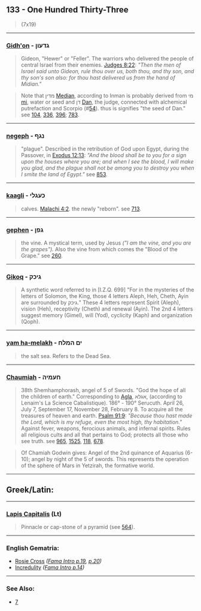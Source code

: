 ## 133 - One Hundred Thirty-Three
> (7x19)

---

### [Gidh'on](/keys/GDOVN) - גדעון
> Gideon, "Hewer" or "Feller". The warriors who delivered the people of central Israel from their enemies. [Judges 8:22](http://biblehub.com/judges/8-22.htm): *"Then the men of Israel said unto Gideon, rule thou over us, both thou, and thy son, and thy son's son also: for thou hast delivered us from the hand of Midian."*

> Note that מדין [Median](/keys/MDIN), according to Inman is probably derived from מי [mi](/keys/MI), water or seed and דן [Dan](/keys/DN), the judge, connected with alchemical putrefaction and Scorpio (#[54](54)). thus is signifies "the seed of Dan." see [104](104), [336](336), [396](396); [783](783).

---

### [negeph](/keys/NGP) - נגף
> "plague". Described in the retribution of God upon Egypt, during the Passover, in [Exodus 12:13](http://biblehub.com/exodus/12-13.htm): *"And the blood shall be to you for a sign upon the houses where you are; and when I see the blood, I will make you glad, and the plague shall not be among you to destroy you when I smite the land of Egypt."* see [853](853).

---

### [kaagli](/keys/KOGLI) - כעגלי
> calves. [Malachi 4:2](http://biblehub.com/malachi/4-2.htm). the newly "reborn". see [713](713).

---

### [gephen](/keys/GPN) - גפן
> the vine. A mystical term, used by Jesus *("I am the vine, and you are the grapes").* Also the vine from which comes the "Blood of the Grape." see [260](260).

---

### [Gikoq](/keys/GIKQ) - גיכק
> A synthetic word referred to in [I.Z.Q. 699] "For in the mysteries of the letters of Solomon, the King, those 4 letters Aleph, Heh, Cheth, Ayin are surrounded by גיכק." These 4 letters represent Spirit (Aleph), vision (Heh), receptivity (Cheth) and renewal (Ayin). The 2nd 4 letters suggest memory (Gimel), will (Yod), cyclicity (Kaph) and organization (Qoph).

---

### [yam ha-melakh](/keys/IM.HMLCh) - ים המלח
> the salt sea. Refers to the Dead Sea.

---

### [Chaumiah](/keys/ChOMIH) - חעמיה
> 38th Shemhamphorash, angel of 5 of Swords. "God the hope of all the children of earth." Corresponding to [Agla](/keys/AGLA), אגלא, (according to Lenaim's La Science Cabalistique). 186° - 190° Serucuth. April 26, July 7, September 17, November 28, February 8. To acquire all the treasures of heaven and earth. [Psalm 91:9](http://biblehub.com/psalms/91-9.htm): *"Because thou hast made the Lord, which is my refuge, even the most high, thy habitation."* Against fever, weapons, ferocious animals, and infernal spirits. Rules all religious cults and all that pertains to God; protects all those who see truth. see [965](965), [1525](1525), [118](118), [678](678).

> Of Chamiah Godwin gives: Angel of the 2nd quinance of Aquarius (6-10); angel by night of the 5 of swords. This represents the operation of the sphere of Mars in Yetzirah, the formative world.

---

## Greek/Latin:

---

### [Lapis Capitalis](/latin?word=Lapis+Capitalis) (Lt)
> Pinnacle or cap-stone of a pyramid (see [564](564)).

---

### English Gematria:

- [Rosie Cross](/english?word=Rosie+Cross) *([Fama Intro p.19](https://archive.org/stream/fameconfessionof00vaug#page/n19), [p.20](https://archive.org/stream/fameconfessionof00vaug#page/n20))*
- [Incredulity](/english?word=Incredulity) *([Fama Intro p.14](https://archive.org/stream/fameconfessionof00vaug#page/n14))*

---

### See Also:

- [7](7)

